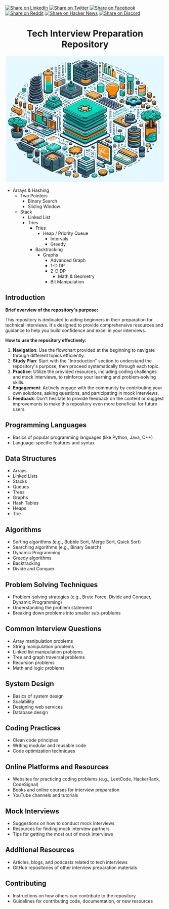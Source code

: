 [![Share on LinkedIn](https://img.shields.io/badge/Share-LinkedIn-blue)](https://www.linkedin.com/shareArticle?mini=true&url=https%3A%2F%2Fgithub.com%2FAsk-for-referral%2FLinkedIn-Job-Directory)
[![Share on Twitter](https://img.shields.io/twitter/url?style=social&url=https%3A%2F%2Fgithub.com%2FAsk-for-referral%2FLinkedIn-Job-Directory)](https://twitter.com/intent/tweet?text=Check%20out%20this%20awesome%20LinkedIn%20Job%20Directory%20repository!%20&url=https%3A%2F%2Fgithub.com%2FAsk-for-referral%2FLinkedIn-Job-Directory)
[![Share on Facebook](https://img.shields.io/badge/Share-Facebook-blue)](https://www.facebook.com/sharer/sharer.php?u=https%3A%2F%2Fgithub.com%2FAsk-for-referral%2FLinkedIn-Job-Directory)
[![Share on Reddit](https://img.shields.io/badge/Share-Reddit-orange)](https://www.reddit.com/submit?url=https%3A%2F%2Fgithub.com%2FAsk-for-referral%2FLinkedIn-Job-Directory&title=Check%20out%20this%20awesome%20LinkedIn%20Job%20Directory%20repository!)
[![Share on Hacker News](https://img.shields.io/badge/Share-Hacker%20News-orange)](https://news.ycombinator.com/submitlink?u=https%3A%2F%2Fgithub.com%2FAsk-for-referral%2FLinkedIn-Job-Directory&t=Check%20out%20this%20awesome%20LinkedIn%20Job%20Directory%20repository!)
[![Share on Discord](https://img.shields.io/badge/Share-Discord-blueviolet)](https://discord.com/)



<h1 align="center" >Tech Interview Preparation Repository</h1>

<p align="center">
  <img src="https://github.com/Dineshkumar189/SDE-repositiory-collection/blob/main/media/Designer.jpeg" alt="Tech Interview Preparation Repository" width="500" height="400">
</p>


- Arrays & Hashing
  - Two Pointers
    - Binary Search
    - Sliding Window
  - Stack
    - Linked List
    - Tries
      - Tries
        - Heap / Priority Queue
          - Intervals
          - Greedy
      - Backtracking
        - Graphs
          - Advanced Graph
          - 1-D DP
          - 2-D DP
            - Math & Geometry
          - Bit Manipulation



## Introduction

**Brief overview of the repository's purpose:**

This repository is dedicated to aiding beginners in their preparation for technical interviews. It's designed to provide comprehensive resources and guidance to help you build confidence and excel in your interviews.

**How to use the repository effectively:**

1. **Navigation**: Use the flowchart provided at the beginning to navigate through different topics efficiently.
2. **Study Plan**: Start with the "Introduction" section to understand the repository's purpose, then proceed systematically through each topic.
3. **Practice**: Utilize the provided resources, including coding challenges and mock interviews, to reinforce your learning and problem-solving skills.
4. **Engagement**: Actively engage with the community by contributing your own solutions, asking questions, and participating in mock interviews.
5. **Feedback**: Don't hesitate to provide feedback on the content or suggest improvements to make this repository even more beneficial for future users.


## Programming Languages
- Basics of popular programming languages (like Python, Java, C++)
- Language-specific features and syntax

## Data Structures
- Arrays
- Linked Lists
- Stacks
- Queues
- Trees
- Graphs
- Hash Tables
- Heaps
- Trie

## Algorithms
- Sorting algorithms (e.g., Bubble Sort, Merge Sort, Quick Sort)
- Searching algorithms (e.g., Binary Search)
- Dynamic Programming
- Greedy algorithms
- Backtracking
- Divide and Conquer

## Problem Solving Techniques
- Problem-solving strategies (e.g., Brute Force, Divide and Conquer, Dynamic Programming)
- Understanding the problem statement
- Breaking down problems into smaller sub-problems

## Common Interview Questions
- Array manipulation problems
- String manipulation problems
- Linked list manipulation problems
- Tree and graph traversal problems
- Recursion problems
- Math and logic problems

## System Design
- Basics of system design
- Scalability
- Designing web services
- Database design

## Coding Practices
- Clean code principles
- Writing modular and reusable code
- Code optimization techniques

## Online Platforms and Resources
- Websites for practicing coding problems (e.g., LeetCode, HackerRank, CodeSignal)
- Books and online courses for interview preparation
- YouTube channels and tutorials

## Mock Interviews
- Suggestions on how to conduct mock interviews
- Resources for finding mock interview partners
- Tips for getting the most out of mock interviews

## Additional Resources
- Articles, blogs, and podcasts related to tech interviews
- GitHub repositories of other interview preparation materials

## Contributing
- Instructions on how others can contribute to the repository
- Guidelines for contributing code, documentation, or new resources
